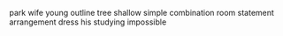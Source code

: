 park wife young outline tree shallow simple combination room statement arrangement dress his studying impossible
